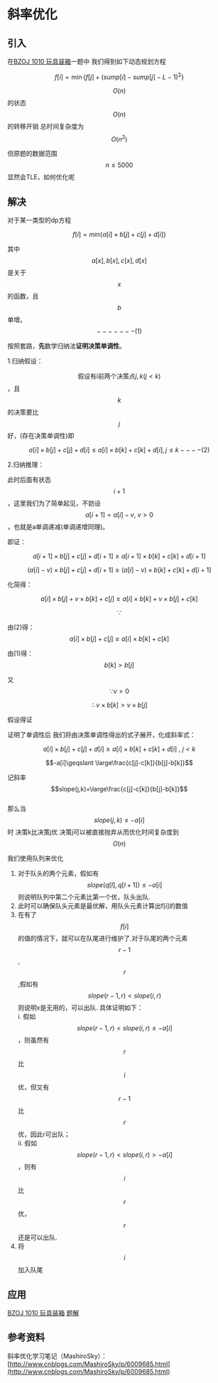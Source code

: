 # 斜率优化

## 引入

在[BZOJ 1010 玩具装箱](http://www.lydsy.com/JudgeOnline/problem.php?id=1010)一题中 我们得到如下动态规划方程

$$f[i]=\min\{f[j]+(sump[i]-sump[j]-L-1)^2\}$$

$$O(n)$$的状态 $$O(n)$$的转移开销 总时间复杂度为$$O(n^2)$$

但原题的数据范围$$n\leqslant 5000$$ 显然会TLE，如何优化呢

## 解决

对于某一类型的dp方程

$$f[i]=min\{a[i]\times b[j]+c[j]+d[i]\}$$

其中$$a[x],b[x],c[x],d[x]$$是关于$$x$$的函数，且$$b$$单增。$$-------(1)$$

按照套路，**先**数学归纳法**证明决策单调性**。

1.归纳假设：

$$\text{假设有i前两个决策点}j,k(j\lt k)$$，且$$k$$的决策要比$$j$$好，(存在决策单调性)即

$$a[i]\times b[j]+c[j]+d[i]\leqslant a[i]\times b[k]+c[k]+d[i],j\leqslant k----(2)$$

2.归纳推理：

此时后面有状态$$i+1$$，这里我们为了简单起见，不妨设$$a[i+1]=a[i] - v,\  v \gt 0$$，也就是a单调递减\(单调递增同理\)。

即证：

$$a[i+1]\times b[j]+c[j]+d[i+1]\geqslant a[i+1]\times b[k]+c[k]+d[i+1]$$

$$(a[i] - v) \times b[j]+c[j]+d[i+1]\geqslant (a[i] - v)\times b[k]+c[k]+d[i+1]$$

化简得：

$$a[i]\times b[j]+v\times b[k]+c[j]\geqslant a[i]\times b[k]+v\times b[j]+c[k]$$

$$\because$$

由\(2\)得：$$a[i]\times b[j]+c[j]\geqslant a[i]\times b[k]+c[k]$$

由\(1\)得：$$b[k]\gt b[j]$$

又$$\because v \gt 0$$

$$\therefore v\times b[k] \gt v\times b[j] $$

假设得证

证明了单调性后 我们将由决策单调性得出的式子展开，化成斜率式：

$$a[i]\times b[j]+c[j]+d[i]\geqslant a[i]\times b[k]+c[k]+d[i] \ ,\ j \lt k$$

$$-a[i]\geqslant \large\frac{c[j]-c[k]}{b[j]-b[k]}$$

记斜率$$slope(j,k)=\large\frac{c[j]-c[k]}{b[j]-b[k]}$$  
那么当  
$$slope(j,k)\leqslant -a[i]$$ 时 决策k比决策j优 决策j可以被直接抛弃从而优化时间复杂度到$$O(n)$$

我们使用队列来优化

1. 对于队头的两个元素，假如有$$slope(q[l],q[l+1])\leqslant -a[i]$$则说明队列中第二个元素比第一个优，队头出队.  
2. 此时可以确保队头元素是最优解，用队头元素计算出f\[i\]的数值  
3. 在有了$$f[i]$$的值的情况下，就可以在队尾进行维护了.对于队尾的两个元素$$r-1$$,$$r$$,假如有$$slope(r-1,r)\lt slope(i,r)$$则说明x是无用的，可以出队.
   具体证明如下：  
   i. 假如 $$slope(r-1,r)\lt slope(i,r)\leqslant -a[i]$$，则虽然有$$r$$比$$i$$优，但又有$$r-1$$比$$r$$优，因此r可出队；  
   ii. 假如$$slope(r-1,r)\lt slope(i,r)\gt -a[i]$$，则有$$i$$比$$r$$优，$$r$$还是可以出队.  
4. 将$$i$$加入队尾

## 应用

[BZOJ 1010 玩具装箱](http://www.lydsy.com/JudgeOnline/problem.php?id=1010) [题解](/BZOJ/p1010.md)

## 参考资料

斜率优化学习笔记（MashiroSky）：[http://www.cnblogs.com/MashiroSky/p/6009685.html](http://www.cnblogs.com/MashiroSky/p/6009685.html)

